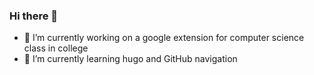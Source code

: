 ### Hi there 👋

- 🔭 I’m currently working on a google extension for computer science class in college
- 🌱 I’m currently learning hugo and GitHub navigation
<!--
**kofiAS/kofiAS** is a ✨ _special_ ✨ repository because its `README.md` (this file) appears on your GitHub profile.

Here are some ideas to get you started:

- 🔭 I’m currently working on a google extension for computer science class in college
- 🌱 I’m currently learning hugo and GitHub navigation
-->
